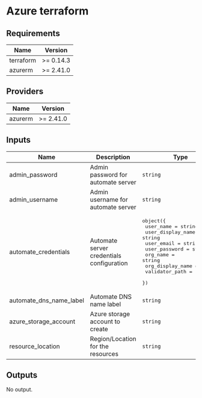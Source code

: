 # Azure terraform

## Requirements

| Name | Version |
|------|---------|
| terraform | >= 0.14.3 |
| azurerm | >= 2.41.0 |

## Providers

| Name | Version |
|------|---------|
| azurerm | >= 2.41.0 |

## Inputs

| Name | Description | Type | Default | Required |
|------|-------------|------|---------|:--------:|
| admin\_password | Admin password for automate server | `string` | n/a | yes |
| admin\_username | Admin username for automate server | `string` | n/a | yes |
| automate\_credentials | Automate server credentials configuration | <pre>object({<br>    user_name          = string<br>    user_display_name  = string<br>    user_email         = string<br>    user_password      = string<br>    org_name           = string<br>    org_display_name   = string<br>    validator_path     = string<br>  })</pre> | n/a | yes |
| automate\_dns\_name\_label | Automate DNS name label | `string` | n/a | yes |
| azure\_storage\_account | Azure storage account to create | `string` | n/a | yes |
| resource\_location | Region/Location for the resources | `string` | `"southindia"` | no |

## Outputs

No output.

